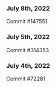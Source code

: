 ### July 8th, 2022

Commit #147551

### July 5th, 2022

Commit #314353


### July 4th, 2022

Commit #72281
